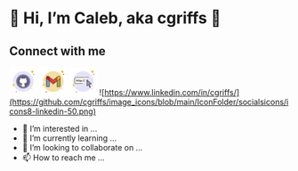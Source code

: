 # 👋 Hi, I’m Caleb, aka cgriffs 👋 

## Connect with me
![](https://github.com/cgriffs/image_icons/blob/main/IconFolder/socialsicons/icons8-github-50.png)
![](https://github.com/cgriffs/image_icons/blob/main/IconFolder/socialsicons/icons8-gmail-50.png)
![](https://github.com/cgriffs/image_icons/blob/main/IconFolder/socialsicons/icons8-website-50.png)
![https://www.linkedin.com/in/cgriffs/](https://github.com/cgriffs/image_icons/blob/main/IconFolder/socialsicons/icons8-linkedin-50.png)

- 👀 I’m interested in ...
- 🌱 I’m currently learning ...
- 💞️ I’m looking to collaborate on ...
- 📫 How to reach me ...

<!---
cgriffs/cgriffs is a ✨ special ✨ repository because its `README.md` (this file) appears on your GitHub profile.
You can click the Preview link to take a look at your changes.
--->
